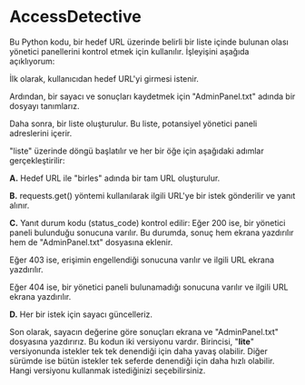 # AccessDetective
 
Bu Python kodu, bir hedef URL üzerinde belirli bir liste içinde bulunan olası yönetici panellerini kontrol etmek için kullanılır. İşleyişini aşağıda açıklıyorum:

İlk olarak, kullanıcıdan hedef URL'yi girmesi istenir.

Ardından, bir sayacı ve sonuçları kaydetmek için "AdminPanel.txt" adında bir dosyayı tanımlarız.

Daha sonra, bir liste oluşturulur. Bu liste, potansiyel yönetici paneli adreslerini içerir.

"liste" üzerinde döngü başlatılır ve her bir öğe için aşağıdaki adımlar gerçekleştirilir:

**A.** Hedef URL ile "birles" adında bir tam URL oluşturulur.

**B.** requests.get() yöntemi kullanılarak ilgili URL'ye bir istek gönderilir ve yanıt alınır.

**C.** Yanıt durum kodu (status_code) kontrol edilir:
Eğer 200 ise, bir yönetici paneli bulunduğu sonucuna varılır. Bu durumda, sonuç hem ekrana yazdırılır hem de "AdminPanel.txt" dosyasına eklenir.

Eğer 403 ise, erişimin engellendiği sonucuna varılır ve ilgili URL ekrana yazdırılır.

Eğer 404 ise, bir yönetici paneli bulunamadığı sonucuna varılır ve ilgili URL ekrana yazdırılır.

**D.** Her bir istek için sayacı güncelleriz.

Son olarak, sayacın değerine göre sonuçları ekrana ve "AdminPanel.txt" dosyasına yazdırırız.
Bu kodun iki versiyonu vardır. Birincisi, "**lite**" versiyonunda istekler tek tek denendiği için daha yavaş olabilir. Diğer sürümde ise bütün istekler tek seferde denendiği için daha hızlı olabilir. Hangi versiyonu kullanmak istediğinizi seçebilirsiniz.
